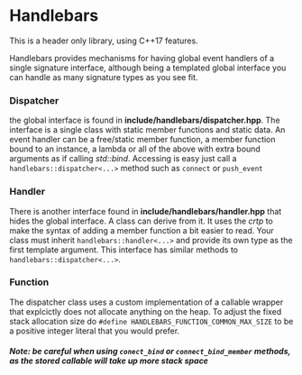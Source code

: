 # Handlebars
This is a header only library, using C++17 features.

Handlebars provides mechanisms for having global event handlers of a single signature interface, although being a templated global interface you can handle as many signature types as you see fit.

### Dispatcher
the global interface is found in **include/handlebars/dispatcher.hpp**.
The interface is a single class with static member functions and static data. 
An event handler can be a free/static member function, 
a member function bound to an instance, a lambda or 
all of the above with extra bound arguments as 
if calling *std::bind*. Accessing is easy just 
call a `handlebars::dispatcher<...>` method such 
as `connect` or `push_event`

### Handler
There is another interface found in 
**include/handlebars/handler.hpp** that hides the 
global interface. A class can derive from it. 
It uses the *crtp* to
make the syntax of adding a member function 
a bit easier to read. Your class must inherit `handlebars::handler<...>`
and provide its own type as the first template argument.
This interface has similar methods to `handlebars::dispatcher<...>`.

### Function
The dispatcher class uses a custom implementation of a callable wrapper
that explcictly does not allocate anything on the heap. To adjust
the fixed stack allocation size do `#define HANDLEBARS_FUNCTION_COMMON_MAX_SIZE`
to be a positive integer literal that you would prefer.

##### Note: be careful when using `conect_bind` or `connect_bind_member` methods, as the stored callable will take up more stack space